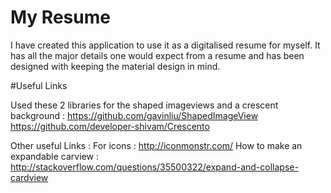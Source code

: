 # My Resume

I have created this application to use it as a digitalised resume for myself.
It has all the major details one would expect from a resume and has been designed with keeping the material design in mind.


#Useful Links

Used these 2 libraries for the shaped imageviews and a crescent background : 
https://github.com/gavinliu/ShapedImageView
https://github.com/developer-shivam/Crescento

Other useful Links :
For icons : http://iconmonstr.com/
How to make an expandable carview : http://stackoverflow.com/questions/35500322/expand-and-collapse-cardview